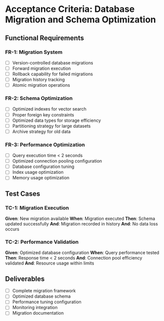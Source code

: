 # Acceptance Criteria: Database Migration and Schema Optimization

## Functional Requirements

### FR-1: Migration System
- [ ] Version-controlled database migrations
- [ ] Forward migration execution  
- [ ] Rollback capability for failed migrations
- [ ] Migration history tracking
- [ ] Atomic migration operations

### FR-2: Schema Optimization
- [ ] Optimized indexes for vector search
- [ ] Proper foreign key constraints
- [ ] Optimized data types for storage efficiency
- [ ] Partitioning strategy for large datasets
- [ ] Archive strategy for old data

### FR-3: Performance Optimization
- [ ] Query execution time < 2 seconds
- [ ] Optimized connection pooling configuration
- [ ] Database configuration tuning
- [ ] Index usage optimization
- [ ] Memory usage optimization

## Test Cases

### TC-1: Migration Execution
**Given**: New migration available
**When**: Migration executed
**Then**: Schema updated successfully
**And**: Migration recorded in history
**And**: No data loss occurs

### TC-2: Performance Validation
**Given**: Optimized database configuration
**When**: Query performance tested
**Then**: Response time < 2 seconds
**And**: Connection pool efficiency validated
**And**: Resource usage within limits

## Deliverables
- [ ] Complete migration framework
- [ ] Optimized database schema
- [ ] Performance tuning configuration
- [ ] Monitoring integration
- [ ] Migration documentation